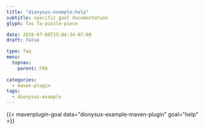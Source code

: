 ```yaml
---
title: "dionysus-example:help"
subtitle: specific goal documentation
glyph: fas fa-puzzle-piece

date: 2018-07-08T15:04:34-07:00
draft: false

type: faq
menu:
  topnav:
    parent: FAQ
    
categories:
  - maven-plugin
tags:
  - dionysus-example
---
```


{{< mavenplugin-goal data="dionysus-example-maven-plugin" goal="help" >}}
